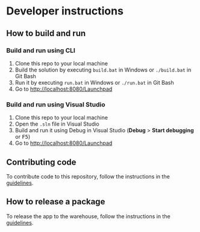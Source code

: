 # Developer instructions

## How to build and run

### Build and run using CLI

1. Clone this repo to your local machine
2. Build the solution by executing `build.bat` in Windows or `./build.bat` in Git Bash
3. Run it by executing `run.bat` in Windows or `./run.bat` in Git Bash
4. Go to [http://localhost:8080/Launchpad](http://localhost:8080/Launchpad)

### Build and run using Visual Studio

1. Clone this repo to your local machine
2. Open the `.sln` file in Visual Studio
3. Build and run it using Debug in Visual Studio (**Debug** > **Start debugging** or <kbd>F5</kbd>)
4. Go to [http://localhost:8080/Launchpad](http://localhost:8080/Launchpad)

## Contributing code

To contribute code to this repository, follow the instructions in the [guidelines](https://starcounter.gitbooks.io/companytrack/content/AppsTeam/Guidelines/version_control/contributing_code.html).

## How to release a package

To release the app to the warehouse, follow the instructions in the [guidelines](https://starcounter.gitbooks.io/companytrack/content/AppsTeam/Guidelines/releasing-to-warehouse.html).
